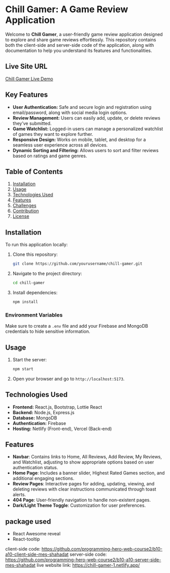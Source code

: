 # Chill Gamer: A Game Review Application

Welcome to **Chill Gamer**, a user-friendly game review application designed to explore and share game reviews effortlessly. This repository contains both the client-side and server-side code of the application, along with documentation to help you understand its features and functionalities.

## Live Site URL
[Chill Gamer Live Demo](https://chill-gamer-1.netlify.app/) 

## Key Features
- **User Authentication:** Safe and secure login and registration using email/password, along with social media login options.
- **Review Management:** Users can easily add, update, or delete reviews they’ve submitted.
- **Game Watchlist:** Logged-in users can manage a personalized watchlist of games they want to explore further.
- **Responsive Design:** Works on mobile, tablet, and desktop for a seamless user experience across all devices.
- **Dynamic Sorting and Filtering:** Allows users to sort and filter reviews based on ratings and game genres.

## Table of Contents
1. [Installation](#installation)
2. [Usage](#usage)
3. [Technologies Used](#technologies-used)
4. [Features](#features)
5. [Challenges](#challenges)
6. [Contribution](#contribution)
7. [License](#license)

## Installation
To run this application locally:
1. Clone this repository:
   ```bash
   git clone https://github.com/yourusername/chill-gamer.git
   ```
2. Navigate to the project directory:
   ```bash
   cd chill-gamer
   ```
3. Install dependencies:
   ```bash
   npm install
   ```

### Environment Variables
Make sure to create a `.env` file and add your Firebase and MongoDB credentials to hide sensitive information.

## Usage
1. Start the server:
   ```bash
   npm start
   ```
2. Open your browser and go to `http://localhost:5173`.

## Technologies Used
- **Frontend:** React.js, Bootstrap, Lottie React
- **Backend:** Node.js, Express.js
- **Database:** MongoDB
- **Authentication:** Firebase
- **Hosting:** Netlify (Front-end), Vercel (Back-end)

## Features
- **Navbar**: Contains links to Home, All Reviews, Add Review, My Reviews, and Watchlist, adjusting to show appropriate options based on user authentication status.
- **Home Page**: Includes a banner slider, Highest Rated Games section, and additional engaging sections.
- **Review Pages**: Interactive pages for adding, updating, viewing, and deleting reviews with clear instructions communicated through toast alerts.
- **404 Page**: User-friendly navigation to handle non-existent pages.
- **Dark/Light Theme Toggle**: Customization for user preferences.

## package used 
-	React Awesome reveal 
-	React-tooltip



client-side code: https://github.com/programming-hero-web-course2/b10-a10-client-side-mes-shahadat
server-side code: https://github.com/programming-hero-web-course2/b10-a10-server-side-mes-shahadat
live website link: https://chill-gamer-1.netlify.app/
